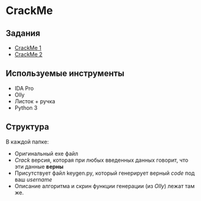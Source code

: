 # CrackMe

## Задания

  - [CrackMe 1](/CrackMe_1)  
  - [CrackMe 2](/CrackMe_2)  

## Используемые инструменты

  - IDA Pro
  - Olly
  - Листок + ручка
  - Python 3
  
## Структура 

В каждой папке:  
  - Оригинальный exe файл
  - *Crack* версия, которая при любых введенных данных говорит, что эти данные **верны**  
  - Присутствует файл keygen.py, который генерирует верный *code* под ваш *username*  
  - Описание алгоритма и скрин функции генерации (из *Olly*) лежат там же.  
